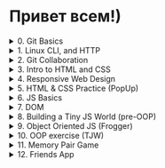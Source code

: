 # Привет всем!)

<details>
<summary>0. Git Basics</summary>

Очень рад что познакомился с Гитом. Ранее не сталкивался с ним. При верстке, для тестов чего-нибудь создавал отдельные папки с файлами, что было очень не удобно. После изучения основ работы с Git, я понимаю: достаточно просто создать ветку проекта для какого-нибудь теста, это очень круто!<br>
Cкриншот первой недели: https://skr.sh/sFDuALBDqMr.<br>
Скриншот второй недели: https://skr.sh/sFDHYLHtKcJ.  
### learngitbranching.js.org
Основи: Introduction Sequence — https://skr.sh/sFDlkvrcAuY.  
Віддалені репозиторії: Push & Pull — https://skr.sh/sFDp6mpqaho.
</details>


<details>
<summary>1. Linux CLI, and HTTP</summary>

### Linux:  
В общем-то не особо понимаю зачем мне вообще нужна была данная информация. У меня терминал Git Bash встроен в редактор и переход между папками и пр. действия я осуществляю прямо в IDE)

<details>
 <summary>Первый модуль</summary>

 ![module 1](./task_linux_cli/module1.jpg)
</details>
<details>
 <summary>Второй модуль</summary>

 ![module 2](./task_linux_cli/module2.jpg)
</details>
<details>
 <summary>Третий модуль</summary>

 ![module 3](./task_linux_cli/module3.jpg)
</details>
<details>
 <summary>Четвертый модуль</summary>

 ![module 4](./task_linux_cli/module4.jpg)
</details>  

### HTTP:  
Основы (коды ответов сервера и что они означают) я и так знал, а в общем довольно сложная тема. Когда мне понадобится эта информация, уделю изучению больше времени. Сейчас считаю это не особо нужным.
</details>

<details>
<summary>2. Git Collaboration</summary>
Не перестаю удивляться возможностям гита. Кажется, что с ним возможно все) Но все-таки сложновато все понимать, нужно больше практики. А курс как-то быстро идет, не выходит нормально уделить времени данной теме. Обязательно вернусь к данному материалу позже.<br>
<details>
<summary>Неделя 3</summary>

![week 3](./task_git_collaboration/week3.jpg)
</details>
<details>
<summary>Неделя 4</summary>

![week 4](./task_git_collaboration/week4.jpg)
</details>  

### learngitbranching.js.org
<details>
<summary>Основи: Їдемо далі, Переміщуємо роботу туди-сюди</summary>

![Їдемо далі, Переміщуємо роботу туди-сюди](./task_git_collaboration/learngitbranch-basics.jpg)
</details>
<details>
<summary>Віддалені репозиторії: Через origin – до зірок. Прогресивне використання Git Remotes</summary>

![Віддалені репозиторії: Через origin – до зірок](./task_git_collaboration/learngitbranch-origin.jpg)
</details>
</details>

<details>
<summary>3. Intro to HTML and CSS</summary>
Вообще с данными технологиями я уже достаточно хорошо знаком, и если честно, думал что не узнаю абсолютно ничего нового. Но даже так, я узнал некоторые прикольные штучки, по типу: https://skr.sh/sFHWV04zL6j, https://skr.sh/sFJfsQ2weGe. Возникает чувство: "А что, так можно было?!"))) Не знаю, буду ли я в будущем использовать такой синтаксис, но все же, это интересно.
<details>
<summary>Скриншот первой недели</summary>

![Скриншот первой недели](./task_html_css_intro/Introduction-to-HTML5-Coursera.png)
</details>
<details>
<summary>Скриншот второй недели</summary>

![Скриншот второй недели](./task_html_css_intro/Introduction-to-HTML-CSS-week-2.png)
</details>

### Практика HTML & CSS:
<details>
<summary>Курсы пройдены</summary>

![Первый и второй курсы](./task_html_css_intro/LearnCSS%26HTML.jpg)
</details>
</details>

<details>
<summary>4. Responsive Web Design</summary>
С адаптивным дизайном был знаком, но, как говорится: "Повторение — мать учения". С технологией Flexbox я также "на 'ты'". А вот Grid Layout был для меня новой технологией. Но тем не менее игру на портале я прошел легко, да и Женя очень хорошо объясняет).  
Бесспорно все буду использовать в будущем, так так технологии актуальны и практичны.
<details>
<summary>Скриншот прохождения Flex Froggy</summary>

![Flex Froggy](./task_responsive_web_design/FlexFroggyDone.jpg)
</details>
<details>
<summary>Скриншот прохождения Grid Garden</summary>

![Grid Garden](./task_responsive_web_design/GridGardenDone.jpg)
</details>
</details>

<details>
<summary>5. HTML & CSS Practice (PopUp)</summary>

Это было довольно интересно, мне бы и в голову не пришло что добавить такой интерактив настолько просто. Не нужен никакой JS — всего лишь инпут-чекбокс))<br>
PR: https://github.com/kottans/frontend-2022-homeworks/pull/116.<br>
Ссылка на результат: https://mifaresss.github.io/HTML-CSS-Popup/.<br>
Репозиторий с файлами: https://github.com/Mifaresss/HTML-CSS-Popup.
</details>

<details>
<summary>6. JS Basics</summary>
Фууух, наконец-то. Пока что это была самая сложная часть курса. Очень много новой информации, которая при этом еще и на уровень выше прошлой. Ну, в общем, база получена, хотя "сыровата" пока что(.<br>
Скриншоты: 

<details>
<summary>Basic JavaScript  &  ES6 Challenges</summary>

![Basic JavaScript & ES6 Challenges](./task_js_basics/BasicJS-ES6.jpg)
</details>


<details>
<summary>Basic Data Structures  &  Basic Algorithm Scripting</summary>

![Basic Data Structures  &  Basic Algorithm Scripting](./task_js_basics/BasicDataStructures-BasicAlgorithmScript.jpg)
</details>


<details>
<summary>Functional Programming  &  Algorithm Scripting Challenges</summary>

![Functional Programming  &  Algorithm Scripting Challenges](./task_js_basics/FunctionalProgramming-IntermefiateAlgorithm.jpg)
</details>
</details>

<details>
<summary>7. DOM</summary>
Наконеец-тоо. Во время изучения основ JS постоянно возникало желание побыстрей перейти к изучению взаимодействия JS с HTML, и вот, добрался до сюда😊. Теперь я могу полноценно использовать JS в своих проектах😎.
<details>
<summary>DOM Manipulation (coursera)</summary>

![DOM Manipulation (coursera)](./task_js_dom/dom-manipulation.jpg)
</details>

<details>
<summary>Intermediate Algorithm Scripting</summary>

![Intermediate Algorithm Scripting](./task_js_dom/intermediate-algorithm-scripting.jpg)
</details>  
  
### Практическое задание
PR: https://github.com/kottans/frontend-2022-homeworks/pull/410.<br>
Само меню: https://mifaresss.github.io/side-menu-js-dom-kottans/.<br>
Репозиторий с файлами: https://github.com/Mifaresss/side-menu-js-dom-kottans/.
</details>

<details>
<summary>8. Building a Tiny JS World (pre-OOP)</summary>

PR: https://github.com/kottans/frontend-2022-homeworks/pull/431.
</details>

<details>
<summary>9. Object Oriented JS (Frogger)</summary>

ООП — это круто. В будущем планирую работать в команде разработчиков, поэтому уверен, что мне это пригодится.<br>
Ссылка на профиль Codewars: https://www.codewars.com/users/Mifares  

### Игра "Frogger"
PR: https://github.com/kottans/frontend-2022-homeworks/pull/456.<br>
Ссылка на игру: https://mifaresss.github.io/frontend-nanodegree-arcade-game/.<br>
Репозиторий с файлами: https://github.com/Mifaresss/frontend-nanodegree-arcade-game.
</details>

<details>
<summary>10. OOP exercise (TJW)</summary>

PR: https://github.com/kottans/frontend-2022-homeworks/pull/580.<br>
Tiny JS World: https://mifaresss.github.io/a-tiny-JS-world/.<br>
Репозиторий с файлами: https://github.com/Mifaresss/a-tiny-JS-world.
</details>

<details>
<summary>11. Memory Pair Game</summary>

PR: https://github.com/kottans/frontend-2022-homeworks/pull/596.<br>
Игра: https://mifaresss.github.io/memory-pair-game/.<br>
Репозиторий с файлами: https://github.com/Mifaresss/memory-pair-game.
</details>

<details>
<summary>12. Friends App</summary>

PR: https://github.com/kottans/frontend-2022-homeworks/pull/693.<br>
Friends App: https://mifaresss.github.io/friends-app/.<br>
Репозиторий с файлами: https://github.com/Mifaresss/friends-app.
</details>
